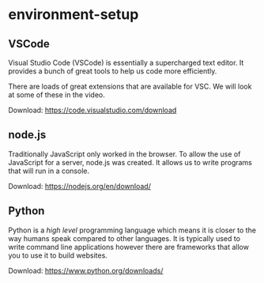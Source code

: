 # environment-setup

## VSCode

Visual Studio Code (VSCode) is essentially a supercharged text editor. It provides a bunch of great tools to help us code more efficiently.

There are loads of great extensions that are available for VSC. We will look at some of these in the video.

Download: https://code.visualstudio.com/download

## node.js

Traditionally JavaScript only worked in the browser. To allow the use of JavaScript for a server, node.js was created. It allows us to write programs that will run in a console.

Download: https://nodejs.org/en/download/

## Python

Python is a _high level_ programming language which means it is closer to the way humans speak compared to other languages. It is typically used to write command line applications however there are frameworks that allow you to use it to build websites.

Download: https://www.python.org/downloads/